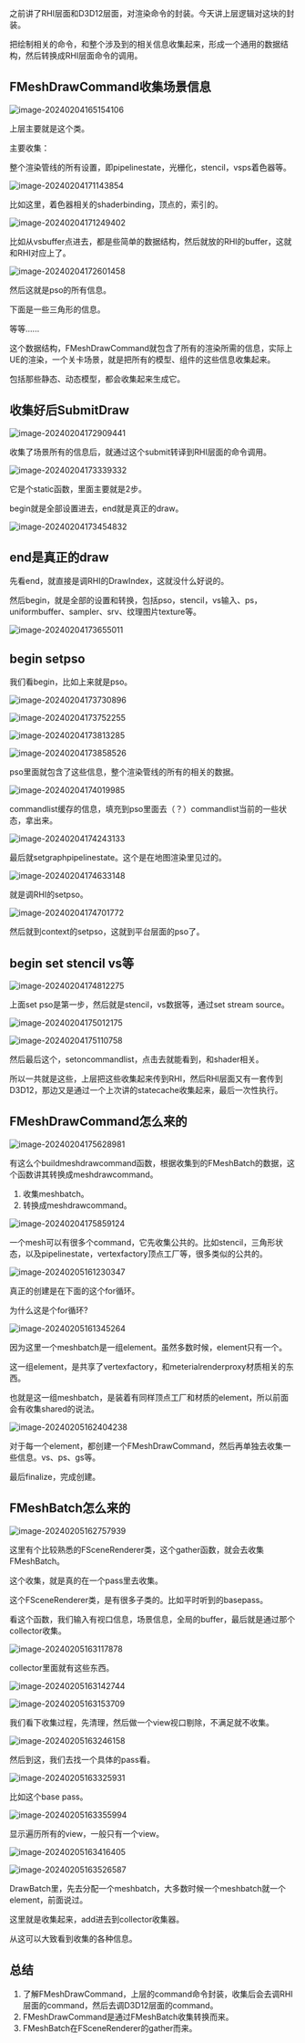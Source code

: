 之前讲了RHI层面和D3D12层面，对渲染命令的封装。今天讲上层逻辑对这块的封装。

把绘制相关的命令，和整个涉及到的相关信息收集起来，形成一个通用的数据结构，然后转换成RHI层面命令的调用。

## FMeshDrawCommand收集场景信息

![image-20240204165154106](Image/UE5渲染源码07-/image-20240204165154106.png)

上层主要就是这个类。

主要收集：

整个渲染管线的所有设置，即pipelinestate，光栅化，stencil，vsps着色器等。

![image-20240204171143854](Image/UE5渲染源码07-/image-20240204171143854.png)

比如这里，着色器相关的shaderbinding，顶点的，索引的。

![image-20240204171249402](Image/UE5渲染源码07-/image-20240204171249402.png)

比如从vsbuffer点进去，都是些简单的数据结构，然后就放的RHI的buffer，这就和RHI对应上了。

![image-20240204172601458](Image/UE5渲染源码07-/image-20240204172601458.png)

然后这就是pso的所有信息。

下面是一些三角形的信息。

等等......

这个数据结构，FMeshDrawCommand就包含了所有的渲染所需的信息，实际上UE的渲染，一个关卡场景，就是把所有的模型、组件的这些信息收集起来。

包括那些静态、动态模型，都会收集起来生成它。

## 收集好后SubmitDraw

![image-20240204172909441](Image/UE5渲染源码07-/image-20240204172909441.png)

收集了场景所有的信息后，就通过这个submit转译到RHI层面的命令调用。

![image-20240204173339332](Image/UE5渲染源码07-/image-20240204173339332.png)

它是个static函数，里面主要就是2步。

begin就是全部设置进去，end就是真正的draw。

![image-20240204173454832](Image/UE5渲染源码07-/image-20240204173454832.png)

## end是真正的draw

先看end，就直接是调RHI的DrawIndex，这就没什么好说的。

然后begin，就是全部的设置和转换，包括pso，stencil，vs输入、ps，uniformbuffer、sampler、srv、纹理图片texture等。

![image-20240204173655011](Image/UE5渲染源码07-/image-20240204173655011.png)

## begin setpso

我们看begin，比如上来就是pso。

![image-20240204173730896](Image/UE5渲染源码07-/image-20240204173730896.png)

![image-20240204173752255](Image/UE5渲染源码07-/image-20240204173752255.png)

![image-20240204173813285](Image/UE5渲染源码07-/image-20240204173813285.png)

![image-20240204173858526](Image/UE5渲染源码07-/image-20240204173858526.png)

pso里面就包含了这些信息，整个渲染管线的所有的相关的数据。

![image-20240204174019985](Image/UE5渲染源码07-/image-20240204174019985.png)

commandlist缓存的信息，填充到pso里面去（？）commandlist当前的一些状态，拿出来。

![image-20240204174243133](Image/UE5渲染源码07-/image-20240204174243133.png)

最后就setgraphpipelinestate。这个是在地图渲染里见过的。

![image-20240204174633148](Image/UE5渲染源码07-/image-20240204174633148.png)

就是调RHI的setpso。

![image-20240204174701772](Image/UE5渲染源码07-/image-20240204174701772.png)

然后就到context的setpso，这就到平台层面的pso了。

## begin set stencil vs等

![image-20240204174812275](Image/UE5渲染源码07-/image-20240204174812275.png)

上面set pso是第一步，然后就是stencil，vs数据等，通过set stream source。

![image-20240204175012175](Image/UE5渲染源码07-/image-20240204175012175.png)

![image-20240204175110758](Image/UE5渲染源码07-/image-20240204175110758.png)

然后最后这个，setoncommandlist，点击去就能看到，和shader相关。

所以一共就是这些，上层把这些收集起来传到RHI，然后RHI层面又有一套传到D3D12，那边又是通过一个上次讲的statecache收集起来，最后一次性执行。

## FMeshDrawCommand怎么来的

![image-20240204175628981](Image/UE5渲染源码07-/image-20240204175628981.png)

有这么个buildmeshdrawcommand函数，根据收集到的FMeshBatch的数据，这个函数讲其转换成meshdrawcommand。

1. 收集meshbatch。
2. 转换成meshdrawcommand。

![image-20240204175859124](Image/UE5渲染源码07-/image-20240204175859124.png)

一个mesh可以有很多个command，它先收集公共的。比如stencil，三角形状态，以及pipelinestate，vertexfactory顶点工厂等，很多类似的公共的。

![image-20240205161230347](Image/UE5渲染源码07-上层收集MeshDrawCommand/image-20240205161230347.png)

真正的创建是在下面的这个for循环。

为什么这是个for循环?

![image-20240205161345264](Image/UE5渲染源码07-上层收集MeshDrawCommand/image-20240205161345264.png)

因为这里一个meshbatch是一组element。虽然多数时候，element只有一个。

这一组element，是共享了vertexfactory，和meterialrenderproxy材质相关的东西。

也就是这一组meshbatch，是装着有同样顶点工厂和材质的element，所以前面会有收集shared的说法。

![image-20240205162404238](Image/UE5渲染源码07-上层收集MeshDrawCommand/image-20240205162404238.png)

对于每一个element，都创建一个FMeshDrawCommand，然后再单独去收集一些信息。vs、ps、gs等。

最后finalize，完成创建。

## FMeshBatch怎么来的

![image-20240205162757939](Image/UE5渲染源码07-上层收集MeshDrawCommand/image-20240205162757939.png)

这里有个比较熟悉的FSceneRenderer类，这个gather函数，就会去收集FMeshBatch。

这个收集，就是真的在一个pass里去收集。

这个FSceneRenderer类，是有很多子类的。比如平时听到的basepass。

看这个函数，我们输入有视口信息，场景信息，全局的buffer，最后就是通过那个collector收集。

![image-20240205163117878](Image/UE5渲染源码07-上层收集MeshDrawCommand/image-20240205163117878.png)

collector里面就有这些东西。

![image-20240205163142744](Image/UE5渲染源码07-上层收集MeshDrawCommand/image-20240205163142744.png)

![image-20240205163153709](Image/UE5渲染源码07-上层收集MeshDrawCommand/image-20240205163153709.png)

我们看下收集过程，先清理，然后做一个view视口剔除，不满足就不收集。

![image-20240205163246158](Image/UE5渲染源码07-上层收集MeshDrawCommand/image-20240205163246158.png)

然后到这，我们去找一个具体的pass看。

![image-20240205163325931](Image/UE5渲染源码07-上层收集MeshDrawCommand/image-20240205163325931.png)

比如这个base pass。

![image-20240205163355994](Image/UE5渲染源码07-上层收集MeshDrawCommand/image-20240205163355994.png)

显示遍历所有的view，一般只有一个view。

![image-20240205163416405](Image/UE5渲染源码07-上层收集MeshDrawCommand/image-20240205163416405.png)

![image-20240205163526587](Image/UE5渲染源码07-上层收集MeshDrawCommand/image-20240205163526587.png)

DrawBatch里，先去分配一个meshbatch，大多数时候一个meshbatch就一个element，前面说过。

这里就是收集起来，add进去到collector收集器。

从这可以大致看到收集的各种信息。

## 总结

1. 了解FMeshDrawCommand，上层的command命令封装，收集后会去调RHI层面的command，然后去调D3D12层面的command。
2. FMeshDrawCommand是通过FMeshBatch收集转换而来。
3. FMeshBatch在FSceneRenderer的gather而来。

